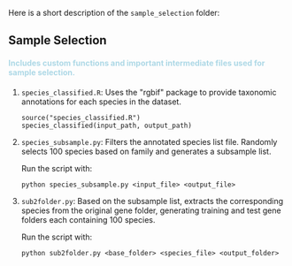 Here is a short description of the `sample_selection` folder:

## Sample Selection

#### <span style="color: lightblue;">Includes custom functions and important intermediate files used for sample selection.</span>

1. `species_classified.R`: Uses the "rgbif" package to provide taxonomic annotations for each species in the dataset.

    ```{r}
    source("species_classified.R")
    species_classified(input_path, output_path)
    ```

2. `species_subsample.py`: Filters the annotated species list file. Randomly selects 100 species based on family and generates a subsample list. 

    Run the script with:

    ```
    python species_subsample.py <input_file> <output_file>
    ```

3. `sub2folder.py`: Based on the subsample list, extracts the corresponding species from the original gene folder, generating training and test gene folders each containing 100 species. 

    Run the script with:

    ```
    python sub2folder.py <base_folder> <species_file> <output_folder>
    ```
